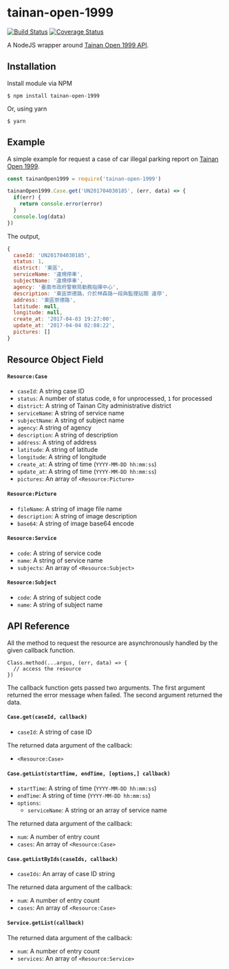 # tainan-open-1999

[![Build Status](https://travis-ci.org/wonderchang/tainan-open-1999.svg?branch=master)](https://travis-ci.org/wonderchang/tainan-open-1999)
[![Coverage Status](https://coveralls.io/repos/github/wonderchang/tainan-open-1999/badge.svg?branch=master)](https://coveralls.io/github/wonderchang/tainan-open-1999?branch=master)

A NodeJS wrapper around [Tainan Open 1999 API](http://1999.tainan.gov.tw/OpenExplain.aspx).

## Installation

Install module via NPM

    $ npm install tainan-open-1999

Or, using yarn

    $ yarn
	
## Example

A simple example for request a case of car illegal parking report on [Tainan Open 1999](http://1999.tainan.gov.tw/OpenCaseShow.aspx?&FSerialNumber=UN201704030185).

```js
const tainanOpen1999 = require('tainan-open-1999')

tainanOpen1999.Case.get('UN201704030185', (err, data) => {
  if(err) {
    return console.error(error)
  }
  console.log(data)
})
```

The output,

```js
{
  caseId: 'UN201704030185',
  status: 1,
  district: '東區',
  serviceName: '違規停車',
  subjectName: '違規停車',
  agency: '臺南市政府警察局勤務指揮中心',
  description: '東區崇德路，介於林森路一段與監理站間 違停',
  address: '東區崇德路',
  latitude: null,
  longitude: null,
  create_at: '2017-04-03 19:27:00',
  update_at: '2017-04-04 02:08:22',
  pictures: []
}
```

## Resource Object Field

#### `Resource:Case`

* `caseId`: A string case ID
* `status`: A number of status code, `0` for unprocessed, `1` for processed
* `district`: A string of Tainan City administrative district
* `serviceName`: A string of service name
* `subjectName`: A string of subject name
* `agency`: A string of agency
* `description`: A string of description
* `address`: A string of address
* `latitude`: A string of latitude
* `longitude`: A string of longitude
* `create_at`: A string of time (`YYYY-MM-DD hh:mm:ss`)
* `update_at`: A string of time (`YYYY-MM-DD hh:mm:ss`)
* `pictures`: An array of `<Resource:Picture>`

#### `Resource:Picture`

* `fileName`: A string of image file name
* `description`: A string of image description
* `base64`: A string of image base64 encode

#### `Resource:Service`

* `code`: A string of service code
* `name`: A string of service name
* `subjects`: An array of `<Resource:Subject>`

#### `Resource:Subject`

* `code`: A string of subject code
* `name`: A string of subject name

## API Reference

All the method to request the resource are asynchronously handled by the given callback function.

```
Class.method(...argus, (err, data) => {
  // access the resource
})
```

The callback function gets passed two arguments. The first argument returned the error message when failed. The second argument returned the data.

#### `Case.get(caseId, callback)`

* `caseId`: A string of case ID

The returned data argument of the callback:

* `<Resource:Case>`

#### `Case.getList(startTime, endTime, [options,] callback)`

* `startTime`: A string of time (`YYYY-MM-DD hh:mm:ss`)
* `endTime`: A string of time (`YYYY-MM-DD hh:mm:ss`)
* `options`:
  * `serviceName`: A string or an array of service name

The returned data argument of the callback:

* `num`: A number of entry count
* `cases`: An array of `<Resource:Case>`

#### `Case.getListByIds(caseIds, callback)`

* `caseIds`: An array of case ID string

The returned data argument of the callback:

* `num`: A number of entry count
* `cases`: An array of `<Resource:Case>`

#### `Service.getList(callback)`

The returned data argument of the callback:

* `num`: A number of entry count
* `services`: An array of `<Resource:Service>`
